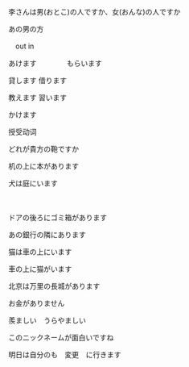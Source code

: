 李さんは男(おとこ)の人ですか、女(おんな)の人ですか



あの男の方

　out 								in

あけます	　　　　もらいます

貸します					借ります

教えます					習います

かけます

授受动词





どれが貴方の鞄ですか





机の上に本があります



犬は庭にいます

　　



ドアの後ろにゴミ箱があります

あの銀行の隣にあります



猫は車の上にいます

車の上に猫がいます





北京は万里の長城があります





お金がありません



羨ましい　うらやましい



このニックネームが面白いですね

明日は自分のも　変更　に行きます

